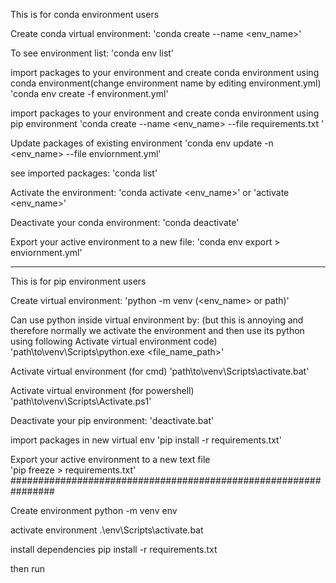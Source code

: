 This is for conda environment users

Create conda virtual environment:
    'conda create --name <env_name>'

To see environment list:
    'conda env list'

import packages to your environment and create conda environment  using conda environment(change environment name by editing environment.yml)
    'conda env create -f environment.yml'

import packages to your environment and create conda environment  using pip environment
    'conda create --name <env_name> --file requirements.txt '

Update packages of existing environment 
    'conda env update -n <env_name> --file enviornment.yml'

see imported packages:
    'conda list'

Activate the environment:
    'conda activate <env_name>' or 'activate <env_name>'

Deactivate your conda environment:
    'conda deactivate'

Export your active environment to a new file:
    'conda env export > enviornment.yml'


-------------------------------------------------------

This is for pip environment users

Create virtual environment:
    'python -m venv (<env_name> or path)'

Can use python inside virtual environment by: (but this is annoying and therefore normally we activate the environment and then use its python using following Activate virtual environment code)
    'path\to\venv\Scripts\python.exe <file_name_path>'

Activate virtual environment (for cmd)
    'path\to\venv\Scripts\activate.bat'

Activate virtual environment (for powershell)
    'path\to\venv\Scripts\Activate.ps1'

Deactivate your pip environment:
    'deactivate.bat'

import packages in new virtual env
    'pip install -r requirements.txt'

Export your active environment to a new text file  
    'pip freeze > requirements.txt'
################################################################

Create environment
python -m venv env

activate environment
.\env\Scripts\activate.bat

install dependencies
pip install -r requirements.txt 


then run
